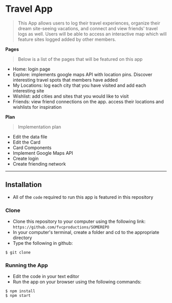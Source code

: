 
# Travel App

> This App allows users to log their travel experiences, organize their dream site-seeing vacations, and connect and view friends' travel logs as well. Users will be able to access an interactive map which will feature sites logged added by other members.


**Pages**
> Below is a list of the pages that will be featured on this app
- Home: login page
- Explore: implements google maps API with location pins. Discover interesting travel spots that members have added 
- My Locations: log each city that you have visited and add each interesting site
- Wishlist: add cities and sites that you would like to visit
- Friends: view friend connections on the app. access their locations and wishlists for inspiration

**Plan**

>  Implementation plan
 
   - Edit the data file
   - Edit the Card
   - Card Components
   - Implement Google Maps API
   - Create login
   - Create friending network
    
---

## Installation

- All of the `code` required to run this app is featured in this repository

### Clone

- Clone this repository to your computer using the following link: `https://github.com/fvcproductions/SOMEREPO`
- In your computer's terminal, create a folder and cd to the appropriate directory
- Type the following in github:

```shell
$ git clone
```
### Running the App

- Edit the code in your text editor
- Run the app on your browser using the following commands:
```shell
$ npm install
$ npm start
```
